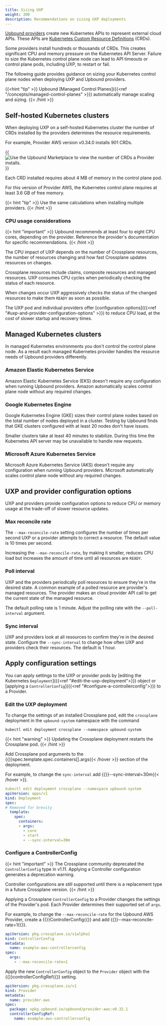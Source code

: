 ```yaml
---
title: Sizing UXP
weight: 300
description: Recommendations on sizing UXP deployments
---
```


[Upbound providers](https://marketplace.upbound.io/providers) create new
Kubernetes APIs to represent external cloud APIs. These APIs are [Kubernetes
Custom Resource
Definitions](https://kubernetes.io/docs/tasks/extend-kubernetes/custom-resources/custom-resource-definitions/)
(CRDs).

Some providers install hundreds or thousands of CRDs. This creates significant
CPU and memory pressure on the Kubernetes API Server. Failure to size
the Kubernetes control plane node can lead to API timeouts or control plane
pods, including UXP, to restart or fail. 

The following guide provides guidance on sizing your Kubernetes control plane
nodes when deploying UXP and Upbound providers.

{{<hint "tip" >}}
Upbound [Managed Control Planes]({{<ref "/concepts/managed-control-planes" >}})
automatically manage scaling and sizing.
{{< /hint >}}

## Self-hosted Kubernetes clusters

When deploying UXP on a self-hosted Kubernetes cluster the number of CRDs
installed by the providers determines the resource requirements. 

For example, Provider AWS version v0.34.0 installs 901 CRDs.

{{<img src="uxp/images/aws-crd-count.png" alt="Use the Upbound Marketplace to view the number of CRDs a Provider installs." align="center" >}}

Each CRD installed requires about 4 MB of memory in the control plane pod. 

For this version of Provider AWS, the Kubernetes control plane requires at least
3.6 GB of free memory.

{{< hint "tip" >}}
Use the same calculations when installing multiple providers.
{{< /hint >}}

### CPU usage considerations

{{< hint "important" >}}
Upbound recommends at least four to eight CPU cores, depending on the provider.
Reference the provider's documentation for specific recommendations. 
{{< /hint >}}

The CPU impact of UXP depends on the number of Crossplane resources, the number
of resources changing and how fast Crossplane updates resources on changes. 

Crossplane resources include claims, composite resources and managed resources.
UXP consumes CPU cycles when periodically checking the status of each resource.

When changes occur UXP aggressively checks the status of the changed resources to
make them `READY` as soon as possible. 

<!-- vale gitlab.SentenceLength = NO -->
<!-- length calc is wrong because of the ref link -->
The UXP pod and individual providers offer [configuration options]({{<ref
"#uxp-and-provider-configuration-options" >}}) to reduce
CPU load, at the cost of slower startup and recovery times.
<!-- vale gitlab.SentenceLength = YES -->

## Managed Kubernetes clusters

In managed Kubernetes environments you don't control the control plane node. As
a result each managed Kubernetes provider handles the resource needs of Upbound
providers differently. 

### Amazon Elastic Kubernetes Service

Amazon Elastic Kubernetes Service (EKS) doesn't require any
configuration when running Upbound providers. Amazon automatically scales
control plane node without any required changes.

### Google Kubernetes Engine

Google Kubernetes Engine (GKE) sizes their control plane nodes based on the
total number of nodes deployed in a cluster. Testing by Upbound finds that GKE
clusters configured with at least 20 nodes don't have issues.

Smaller clusters take at least 40 minutes to stabilize. During this time the
Kubernetes API server may be unavailable to handle new requests. 

### Microsoft Azure Kubernetes Service

Microsoft Azure Kubernetes Service (AKS) doesn't require any configuration when
running Upbound providers. Microsoft automatically scales
control plane node without any required changes.

## UXP and provider configuration options

UXP and providers provide configuration options to reduce CPU or memory
usage at the trade-off of slower resource updates. 

### Max reconcile rate

The `--max-reconcile-rate` setting configures the number of times per second UXP
or a provider attempts to correct a resource. The default value is 10 times per
second.

Increasing the `--max-reconcile-rate`, by making it smaller, reduces CPU
load but increases the amount of time until all resources are `READY`.

### Poll interval

UXP and the providers periodically poll resources to ensure they're in the
desired state. A common example of a polled resource are provider's managed
resources. The provider makes an cloud provider API call to get the current
state of the managed resource.

The default polling rate is 1 minute. Adjust the polling rate with the 
`--poll-interval` argument.

### Sync interval

<!-- vale Google.WordList = NO -->
<!-- allow "check" -->
UXP and providers look at all resources to confirm they're in the desired
state. Configure the `--sync-interval` to change how often UXP and providers
check their resources. The default is 1 hour.
<!-- vale Google.WordList = YES -->

## Apply configuration settings

You can apply settings to the UXP or provider pods by [editing the
Kubernetes `Deployment`]({{<ref "#edit-the-uxp-deployment">}}) object or 
[applying a `ControllerConfig`]({{<ref "#configure-a-controllerconfig">}}) to a 
Provider.

### Edit the UXP deployment

To change the settings of an installed Crossplane pod, edit the `crossplane`
deployment in the `upbound-system` namespace with the command

`kubectl edit deployment crossplane --namespace upbound-system`

{{< hint "warning" >}}
Updating the Crossplane deployment restarts the Crossplane pod.
{{< /hint >}}

Add Crossplane pod arguments to the 
{{<hover label="args" line="9" >}}spec.template.spec.containers[].args{{< /hover >}}
section of the deployment.

For example, to change the `sync-interval` add 
{{<hover label="args" line="12" >}}--sync-interval=30m{{< /hover >}}.

```yaml {label="args", copy-lines="1"}
kubectl edit deployment crossplane --namespace upbound-system
apiVersion: apps/v1
kind: Deployment
spec:
# Removed for brevity
  template:
    spec:
      containers:
      - args:
        - core
        - start
        - --sync-interval=30m
```

### Configure a ControllerConfig

{{< hint "important" >}}
The Crossplane community deprecated the `ControllerConfig` type in v1.11.
Applying a Controller configuration generates a deprecation warning. 

Controller configurations are still supported until there is a replacement type
in a future Crossplane version.
{{< /hint >}}

Applying a Crossplane `ControllerConfig` to a Provider changes the settings of
the Provider's pod. Each Provider determines their supported set of `args`.

For example, to change the `--max-reconcile-rate` for the Upbound AWS Provider,
create a {{<hover label="cc" line="2">}}ControllerConfig{{</hover >}} and add 
{{<hover label="cc" line="7" >}}--max-reconcile-rate=1{{</hover >}}.

```yaml {label=cc,copy-lines="all"}
apiVersion: pkg.crossplane.io/v1alpha1
kind: ControllerConfig
metadata:
  name: example-aws-controllerconfig
spec:
  args: 
    - --max-reconcile-rate=1
```

Apply the new `ControllerConfig` object to the `Provider` object with the 
{{<hover label="provider" line="7" >}}controllerConfigRef{{</hover >}} setting.

```yaml {label="provider"}
apiVersion: pkg.crossplane.io/v1
kind: Provider
metadata:
  name: provider-aws
spec:
  package: xpkg.upbound.io/upbound/provider-aws:v0.32.1
  controllerConfigRef:
    name: example-aws-controllerconfig
```